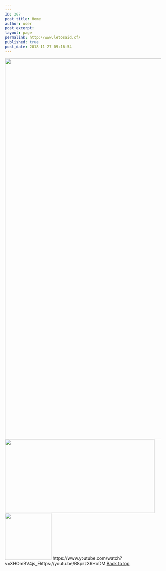 ```yaml
---
---
ID: 287
post_title: Home
author: user
post_excerpt:
layout: page
permalink: http://www.letosaid.cf/
published: true
post_date: 2018-11-27 09:16:54
---
```

<img width="1529" height="1228" src="http://www.letosaid.cf/wp-content/uploads/2019/09/IMG_4702-copy.png" alt="" srcset="https://www.letosaid.cf/wp-content/uploads/2019/09/IMG_4702-copy.png 1529w, https://www.letosaid.cf/wp-content/uploads/2019/09/IMG_4702-copy-300x241.png 300w, https://www.letosaid.cf/wp-content/uploads/2019/09/IMG_4702-copy-768x617.png 768w, https://www.letosaid.cf/wp-content/uploads/2019/09/IMG_4702-copy-1024x822.png 1024w" sizes="(max-width: 1529px) 100vw, 1529px" />											
										<img width="483" height="238" src="http://www.letosaid.cf/wp-content/uploads/2019/09/BE20751E-C928-47FC-B9BE-BDCF60DC0203-3-copy.png" alt="" srcset="https://www.letosaid.cf/wp-content/uploads/2019/09/BE20751E-C928-47FC-B9BE-BDCF60DC0203-3-copy.png 483w, https://www.letosaid.cf/wp-content/uploads/2019/09/BE20751E-C928-47FC-B9BE-BDCF60DC0203-3-copy-300x148.png 300w" sizes="(max-width: 483px) 100vw, 483px" />											
										<img width="150" height="150" src="http://www.letosaid.cf/wp-content/uploads/2019/09/APK-QR-code-150x150.png" alt="" srcset="https://www.letosaid.cf/wp-content/uploads/2019/09/APK-QR-code-150x150.png 150w, https://www.letosaid.cf/wp-content/uploads/2019/09/APK-QR-code-300x298.png 300w, https://www.letosaid.cf/wp-content/uploads/2019/09/APK-QR-code.png 726w" sizes="(max-width: 150px) 100vw, 150px" />											
		https://www.youtube.com/watch?v=XHOmBV4js_Ehttps://youtu.be/B8pnzX6HoDM		
			<a href="#top" role="button">
						Back to top
					</a>